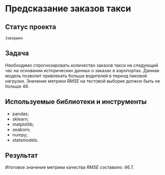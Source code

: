 # Предсказание заказов такси

## Статус проекта
`Завершен`

## Задача
Необходимо спрогнозировать количество заказов такси на следующий час на основании исторических данных о заказах в аэропортах. Данная модель позволит привлекать больше водителей в период пиковой нагрузки. Значение метрики *RMSE* на тестовой выборке должно быть не больше 48.

## Используемые библиотеки и инструменты
- pandas;
- sklearn;
- matplotlib;
- seaborn;
- numpy;
- statsmodels.

## Результат
Итоговое значение метрики качества *RMSE* составило: 46.7.
